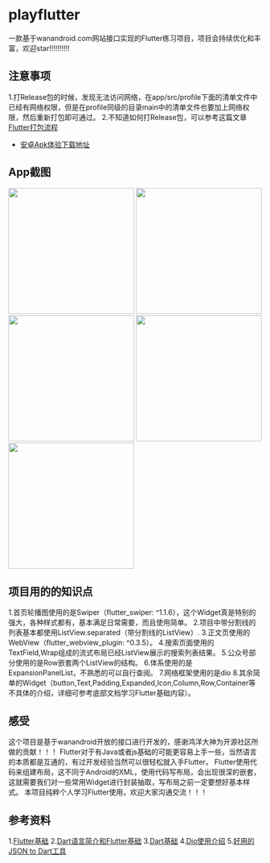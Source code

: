 # playflutter

一款基于wanandroid.com网站接口实现的Flutter练习项目，项目会持续优化和丰富，欢迎star!!!!!!!!!!

## 注意事项
1.打Release包的时候，发现无法访问网络，在app/src/profile下面的清单文件中已经有网络权限，但是在profile同级的目录main中的清单文件也要加上网络权限，然后重新打包即可通过。
 2.不知道如何打Release包，可以参考这篇文章[Flutter打包流程](https://www.jianshu.com/p/f00d8722203c)
- [安卓Apk体验下载地址](https://github.com/KM-BUG/playflutter/blob/master/android/app-release.apk)

## App截图
<image src="https://github.com/KM-BUG/playflutter/raw/master/images/home.png" width="250">   <image src="https://github.com/KM-BUG/playflutter/raw/master/images/wechat.png" width="250">   <image src="https://github.com/KM-BUG/playflutter/raw/master/images/personal.png" width="250">   <image src="https://github.com/KM-BUG/playflutter/raw/master/images/search.png" width="250">   <image src="https://github.com/KM-BUG/playflutter/raw/master/images/detail.png" width="250">
## 项目用的的知识点
1.首页轮播图使用的是Swiper（flutter_swiper: ^1.1.6），这个Widget真是特别的强大，各种样式都有，基本满足日常需要，而且使用简单。
2.项目中带分割线的列表基本都使用ListView.separated（带分割线的ListView）.
3.正文页使用的WebView（flutter_webview_plugin: ^0.3.5）。
4.搜索页面使用的TextField,Wrap组成的流式布局已经ListView展示的搜索列表结果。
5.公众号部分使用的是Row嵌套两个ListView的结构。
6.体系使用的是ExpansionPanelList，不熟悉的可以自行查阅。
7.网络框架使用的是dio
8.其余简单的Widget（button,Text,Padding,Expanded,Icon,Column,Row,Container等不具体的介绍，详细可参考底部文档学习Flutter基础内容）。

## 感受
这个项目是基于wanandroid开放的接口进行开发的，感谢鸿洋大神为开源社区所做的贡献！！！
Flutter对于有Java或者js基础的可能更容易上手一些，当然语言的本质都是互通的，有过开发经验当然可以很轻松就入手Flutter。
Flutter使用代码来组建布局，这不同于Android的XML，使用代码写布局，会出现很深的嵌套，这就需要我们对一些常用Widget进行封装抽取，写布局之前一定要想好基本样式。
本项目纯粹个人学习Flutter使用，欢迎大家沟通交流！！！

## 参考资料
1.[Flutter基础](https://book.flutterchina.club/chapter1/dart.html)
2.[Dart语言简介和Flutter基础](https://guoshuyu.cn/home/wx/Flutter-1.html)
3.[Dart基础](https://www.jianshu.com/p/3d927a7bf020?tdsourcetag=s_pcqq_aiomsg)
4.[Dio使用介绍](https://www.jianshu.com/p/e010041f0ec0/)
5.[好用的JSON to Dart工具](https://javiercbk.github.io/json_to_dart/)

